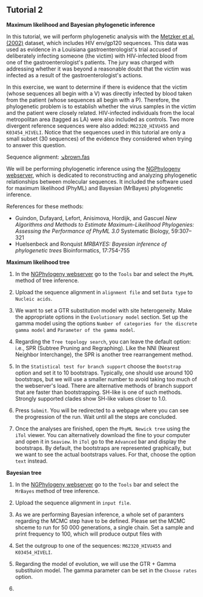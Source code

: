 ## Tutorial 2
**Maximum likelihood and Bayesian phylogenetic inference**

In this tutorial, we will perform phylogenetic analysis with the [Metzker et al. (2002)](https://www.pnas.org/content/99/22/14292) dataset, which includes HIV env/gp120 sequences. This data was used as evidence in a Louisiana gastroenterologist's trial accused of deliberately infecting someone (the victim) with HIV-infected blood from one of the gastroenterologist's patients. The jury was charged with addressing whether it was beyond a reasonable doubt that the victim was infected as a result of the gastroenterologist's actions.

In this exercise, we want to determine if there is evidence that the victim (whose sequences all begin with a V) was directly infected by blood taken from the patient (whose sequences all begin with a P). Therefore, the phylogenetic problem is to establish whether the virus samples in the victim and the patient were closely related. HIV-infected individuals from the local metropolitan area (tagged as LA) were also included as controls. Two more divergent reference sequences were also added: `M62320_HIVU455` and `K03454_HIVELI`. Notice that the sequences used in this tutorial are only a small subset (30 sequences) of the evidence they considered when trying to answer this question.

Sequence alignment: [&#8600;brown.fas](/assets/lectures/HIV_env_gp120.fst)

We will be performing phylogenetic inference using the [NGPhylogeny webserver](https://ngphylogeny.fr/), which is dedicated to reconstructing and analyzing phylogenetic relationships between molecular sequences. It included the software used for maximum likelihood (PhyML) and Bayesian (MrBayes) phylogenetic inference.

References for these methods:
* Guindon, Dufayard, Lefort, Anisimova, Hordijk, and Gascuel *New Algorithms and Methods to Estimate Maximum-Likelihood Phylogenies: Assessing the Performance of PhyML 3.0* Systematic Biology, 59:307–321
* Huelsenbeck and Ronquist *MRBAYES: Bayesian inference of phylogenetic trees* Bioinformatics, 17:754-755


**Maximum likelihood tree**

1. In the [NGPhylogeny webserver](https://ngphylogeny.fr/) go to the `Tools` bar and select the `PhyML` method of tree inference.

2. Upload the sequence alignment in `alignment file` and set `Data type` to `Nucleic acids`.

3. We want to set a GTR substitution model with site heterogeneity. Make the appropriate options in the `Evolutionary model` section. Set up the gamma model using the options `Number of categories for the discrete gamma model` and `Parameter of the gamma model`. 

4. Regarding the `Tree topology search`, you can leave the default option: i.e., SPR (Subtree Pruning and Regraphing). Like the NNI (Nearest Neighbor Interchange), the SPR is another tree rearrangement method.

4. In the `Statistical test for branch support` choose the `Bootstrap` option and set it to 10 bootstraps. Typically, one should use around 100 bootstraps, but we will use a smaller number to avoid taking too much of the webserver's load. There are alternative methods of branch support that are faster than bootstrapping. SH-like is one of such methods. Strongly supported clades show SH-like values closer to 1.0. 

5. Press `Submit`. You will be redirected to a webpage where you can see the progression of the run. Wait until all the steps are concluded. 

6. Once the analyses are finished, open the `PhyML Newick tree` using the `iTol` viewer. You can alternatively download the fine to your computer and open it in `Seaview`. In `iTol` go to the `Advanced` bar and display the bootstraps. By default, the bootstraps are represented graphically, but we want to see the actual bootstraps values. For that, choose the option `text` instead. 



**Bayesian tree**

1. In the [NGPhylogeny webserver](https://ngphylogeny.fr/) go to the `Tools` bar and select the `MrBayes` method of tree inference.

2. Upload the sequence alignment in `input file`.

3. As we are performing Bayesian inference, a whole set of paramters regarding the MCMC step have to be defined. Please set the MCMC shceme to run for 50 000 generations, a single chain. Set a sample and print frequency to 100, which will produce output files with 

4. Set the outgroup to one of the sequences: `M62320_HIVU455` and `K03454_HIVELI`.

5. Regarding the model of evolution, we will use the GTR + Gamma substituion model. The gamma parameter can be set in the `Choose rates` option.


6. 
